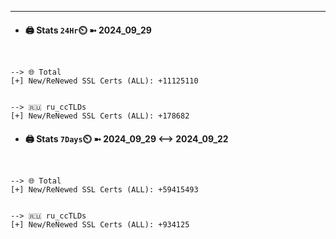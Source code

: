 

---
- #### 🖨️ **Stats** `24Hr`⏲️ ➼ 2024_09_29
```console


--> 🌐 Total
[+] New/ReNewed SSL Certs (ALL): +11125110


--> 🇷🇺 ru_ccTLDs
[+] New/ReNewed SSL Certs (ALL): +178682

```

- #### 🖨️ **Stats** `7Days`⏲️ ➼ 2024_09_29 <--> 2024_09_22
```console


--> 🌐 Total
[+] New/ReNewed SSL Certs (ALL): +59415493


--> 🇷🇺 ru_ccTLDs
[+] New/ReNewed SSL Certs (ALL): +934125

```

